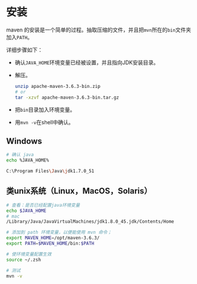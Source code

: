 # 安装

maven 的安装是一个简单的过程。抽取压缩的文件，并且把`mvn`所在的`bin`文件夹加入`PATH`。

详细步骤如下：

- 确认`JAVA_HOME`环境变量已经被设置，并且指向JDK安装目录。
- 解压。

    ```sh
    unzip apache-maven-3.6.3-bin.zip
    # or 
    tar -xzvf apache-maven-3.6.3-bin.tar.gz
    ```

- 把`bin`目录加入环境变量。
- 用`mvn -v`在shell中确认。

## Windows

```sh
# 确认 java
echo %JAVA_HOME%

C:\Program Files\Java\jdk1.7.0_51
```

## 类unix系统（Linux，MacOS，Solaris）

```sh
# 查看：是否已经配置java环境变量
echo $JAVA_HOME
# mac
/Library/Java/JavaVirtualMachines/jdk1.8.0_45.jdk/Contents/Home

# 添加到 path 环境变量，以便能使用 mvn 命令；
export MAVEN_HOME=/opt/maven-3.6.3/
export PATH=$MAVEN_HOME/bin:$PATH

# 使环境变量配置生效
source ~/.zsh

# 测试
mvn -v
```
